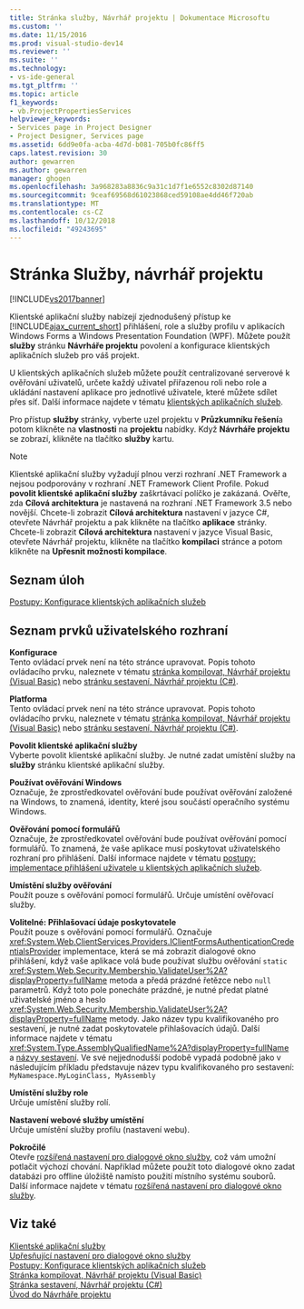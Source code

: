 ```yaml
---
title: Stránka služby, Návrhář projektu | Dokumentace Microsoftu
ms.custom: ''
ms.date: 11/15/2016
ms.prod: visual-studio-dev14
ms.reviewer: ''
ms.suite: ''
ms.technology:
- vs-ide-general
ms.tgt_pltfrm: ''
ms.topic: article
f1_keywords:
- vb.ProjectPropertiesServices
helpviewer_keywords:
- Services page in Project Designer
- Project Designer, Services page
ms.assetid: 6dd9e0fa-acba-4d7d-b081-705b0fc86ff5
caps.latest.revision: 30
author: gewarren
ms.author: gewarren
manager: ghogen
ms.openlocfilehash: 3a968283a8836c9a31c1d7f1e6552c8302d87140
ms.sourcegitcommit: 9ceaf69568d61023868ced59108ae4dd46f720ab
ms.translationtype: MT
ms.contentlocale: cs-CZ
ms.lasthandoff: 10/12/2018
ms.locfileid: "49243695"
---
```

# <a name="services-page-project-designer"></a>Stránka Služby, návrhář projektu
[!INCLUDE[vs2017banner](../../includes/vs2017banner.md)]

  
Klientské aplikační služby nabízejí zjednodušený přístup ke [!INCLUDE[ajax_current_short](../../includes/ajax-current-short-md.md)] přihlášení, role a služby profilu v aplikacích Windows Forms a Windows Presentation Foundation (WPF). Můžete použít **služby** stránku **Návrháře projektu** povolení a konfigurace klientských aplikačních služeb pro váš projekt.  
  
 U klientských aplikačních služeb můžete použít centralizované serverové k ověřování uživatelů, určete každý uživatel přiřazenou roli nebo role a ukládání nastavení aplikace pro jednotlivé uživatele, které můžete sdílet přes síť. Další informace najdete v tématu [klientských aplikačních služeb](http://msdn.microsoft.com/library/1487d8df-089e-4f21-abfb-a791a652b58e).  
  
 Pro přístup **služby** stránky, vyberte uzel projektu v **Průzkumníku řešení**a potom klikněte na **vlastnosti** na **projektu** nabídky. Když **Návrháře projektu** se zobrazí, klikněte na tlačítko **služby** kartu.  
  
> [!NOTE]
>  Klientské aplikační služby vyžadují plnou verzi rozhraní .NET Framework a nejsou podporovány v rozhraní .NET Framework Client Profile. Pokud **povolit klientské aplikační služby** zaškrtávací políčko je zakázaná. Ověřte, zda **Cílová architektura** je nastavená na rozhraní .NET Framework 3.5 nebo novější. Chcete-li zobrazit **Cílová architektura** nastavení v jazyce C#, otevřete Návrhář projektu a pak klikněte na tlačítko **aplikace** stránky. Chcete-li zobrazit **Cílová architektura** nastavení v jazyce Visual Basic, otevřete Návrhář projektu, klikněte na tlačítko **kompilaci** stránce a potom klikněte na **Upřesnit možnosti kompilace**.  
  
## <a name="task-list"></a>Seznam úloh  
 [Postupy: Konfigurace klientských aplikačních služeb](http://msdn.microsoft.com/library/34a8688a-a32c-40d3-94be-c8e610c6a4e8)  
  
## <a name="uielement-list"></a>Seznam prvků uživatelského rozhraní  
 **Konfigurace**  
 Tento ovládací prvek není na této stránce upravovat. Popis tohoto ovládacího prvku, naleznete v tématu [stránka kompilovat, Návrhář projektu (Visual Basic)](../../ide/reference/compile-page-project-designer-visual-basic.md) nebo [stránku sestavení, Návrhář projektu (C#)](../../ide/reference/build-page-project-designer-csharp.md).  
  
 **Platforma**  
 Tento ovládací prvek není na této stránce upravovat. Popis tohoto ovládacího prvku, naleznete v tématu [stránka kompilovat, Návrhář projektu (Visual Basic)](../../ide/reference/compile-page-project-designer-visual-basic.md) nebo [stránku sestavení, Návrhář projektu (C#)](../../ide/reference/build-page-project-designer-csharp.md).  
  
 **Povolit klientské aplikační služby**  
 Vyberte povolit klientské aplikační služby. Je nutné zadat umístění služby na **služby** stránku klientské aplikační služby.  
  
 **Používat ověřování Windows**  
 Označuje, že zprostředkovatel ověřování bude používat ověřování založené na Windows, to znamená, identity, které jsou součástí operačního systému Windows.  
  
 **Ověřování pomocí formulářů**  
 Označuje, že zprostředkovatel ověřování bude používat ověřování pomocí formulářů. To znamená, že vaše aplikace musí poskytovat uživatelského rozhraní pro přihlášení. Další informace najdete v tématu [postupy: implementace přihlášení uživatele u klientských aplikačních služeb](http://msdn.microsoft.com/library/5431a671-eb02-4e18-a651-24764fccec9a).  
  
 **Umístění služby ověřování**  
 Použít pouze s ověřování pomocí formulářů. Určuje umístění ověřovací služby.  
  
 **Volitelné: Přihlašovací údaje poskytovatele**  
 Použít pouze s ověřování pomocí formulářů. Označuje <xref:System.Web.ClientServices.Providers.IClientFormsAuthenticationCredentialsProvider> implementace, která se má zobrazit dialogové okno přihlášení, když vaše aplikace volá bude používat službu ověřování `static` <xref:System.Web.Security.Membership.ValidateUser%2A?displayProperty=fullName> metoda a předá prázdné řetězce nebo `null` parametrů. Když toto pole ponecháte prázdné, je nutné předat platné uživatelské jméno a heslo <xref:System.Web.Security.Membership.ValidateUser%2A?displayProperty=fullName> metody. Jako název typu kvalifikovaného pro sestavení, je nutné zadat poskytovatele přihlašovacích údajů. Další informace najdete v tématu <xref:System.Type.AssemblyQualifiedName%2A?displayProperty=fullName> a [názvy sestavení](http://msdn.microsoft.com/library/8f8c2c90-f15d-400e-87e7-a757e4f04d0e). Ve své nejjednodušší podobě vypadá podobně jako v následujícím příkladu představuje název typu kvalifikovaného pro sestavení: `MyNamespace.MyLoginClass, MyAssembly`  
  
 **Umístění služby role**  
 Určuje umístění služby rolí.  
  
 **Nastavení webové služby umístění**  
 Určuje umístění služby profilu (nastavení webu).  
  
 **Pokročilé**  
 Otevře [rozšířená nastavení pro dialogové okno služby](../../ide/reference/advanced-settings-for-services-dialog-box.md), což vám umožní potlačit výchozí chování. Například můžete použít toto dialogové okno zadat databázi pro offline úložiště namísto použití místního systému souborů. Další informace najdete v tématu [rozšířená nastavení pro dialogové okno služby](../../ide/reference/advanced-settings-for-services-dialog-box.md).  
  
## <a name="see-also"></a>Viz také  
 [Klientské aplikační služby](http://msdn.microsoft.com/library/1487d8df-089e-4f21-abfb-a791a652b58e)   
 [Upřesňující nastavení pro dialogové okno služby](../../ide/reference/advanced-settings-for-services-dialog-box.md)   
 [Postupy: Konfigurace klientských aplikačních služeb](http://msdn.microsoft.com/library/34a8688a-a32c-40d3-94be-c8e610c6a4e8)   
 [Stránka kompilovat, Návrhář projektu (Visual Basic)](../../ide/reference/compile-page-project-designer-visual-basic.md)   
 [Stránka sestavení, Návrhář projektu (C#)](../../ide/reference/build-page-project-designer-csharp.md)   
 [Úvod do Návrháře projektu](http://msdn.microsoft.com/en-us/898dd854-c98d-430c-ba1b-a913ce3c73d7)



